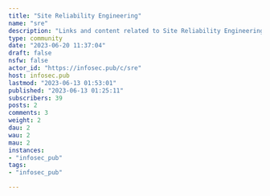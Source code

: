 ```yaml
---
title: "Site Reliability Engineering" 
name: "sre"
description: "Links and content related to Site Reliability Engineering (SRE), observability, system monitoring, and related topics. Related to DevOps, DevSecOps, etc.Not affiliated with the subreddit r/sre, though the topics are similar in scope"
type: community
date: "2023-06-20 11:37:04"
draft: false
nsfw: false
actor_id: "https://infosec.pub/c/sre"
host: infosec.pub
lastmod: "2023-06-13 01:53:01"
published: "2023-06-13 01:25:11"
subscribers: 39
posts: 2
comments: 3
weight: 2
dau: 2
wau: 2
mau: 2
instances:
- "infosec_pub"
tags: 
- "infosec_pub"

---
```

